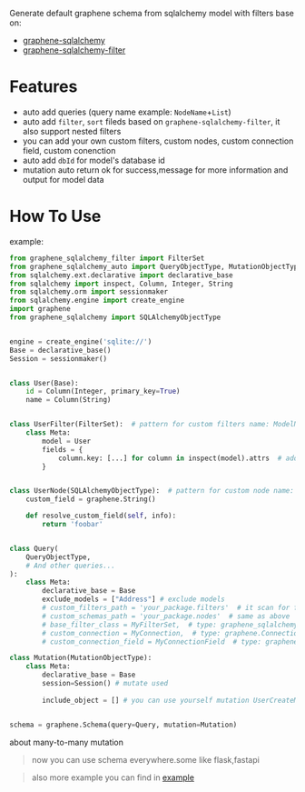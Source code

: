 Generate default graphene schema from sqlalchemy model with filters base on:
* [graphene-sqlalchemy](https://github.com/graphql-python/graphene-sqlalchemy.git)
* [graphene-sqlalchemy-filter](https://github.com/art1415926535/graphene-sqlalchemy-filter)

# Features

- auto add queries (query name example: `NodeName`+`List`)
- auto add `filter`, `sort` fileds based on `graphene-sqlalchemy-filter`, it also support nested filters
- you can add your own custom filters, custom nodes, custom connection field, custom conenction
- auto add `dbId` for model's database id
- mutation auto return ok for success,message for more information and output for model data


# How To Use
example:
```python
from graphene_sqlalchemy_filter import FilterSet
from graphene_sqlalchemy_auto import QueryObjectType, MutationObjectType
from sqlalchemy.ext.declarative import declarative_base
from sqlalchemy import inspect, Column, Integer, String
from sqlalchemy.orm import sessionmaker
from sqlalchemy.engine import create_engine
import graphene
from graphene_sqlalchemy import SQLAlchemyObjectType


engine = create_engine('sqlite://')
Base = declarative_base() 
Session = sessionmaker()


class User(Base):
    id = Column(Integer, primary_key=True)
    name = Column(String)


class UserFilter(FilterSet):  # pattern for custom filters name: ModelName + Filter
    class Meta:
        model = User
        fields = {
            column.key: [...] for column in inspect(model).attrs  # add all filters for all fields
        }


class UserNode(SQLAlchemyObjectType):  # pattern for custom node name: ModelName + Node
    custom_field = graphene.String()

    def resolve_custom_field(self, info):
        return 'foobar'


class Query(
    QueryObjectType,
    # And other queries...
):
    class Meta:
        declarative_base = Base
        exclude_models = ["Address"] # exclude models
        # custom_filters_path = 'your_package.filters'  # it scan for filters and compare filter name and model name 
        # custom_schemas_path = 'your_package.nodes'  # same as above
        # base_filter_class = MyFilterSet,  # type: graphene_sqlalchemy_filter.FilterSet
        # custom_connection = MyConnection,  # type: graphene.Connection
        # custom_connection_field = MyConnectionField  # type: graphene_sqlalchemy.SQLAlchemyConnectionField

class Mutation(MutationObjectType):
    class Meta:
        declarative_base = Base
        session=Session() # mutate used
        
        include_object = [] # you can use yourself mutation UserCreateMutation, UserUpdateMutation


schema = graphene.Schema(query=Query, mutation=Mutation)
```

about many-to-many mutation

>now you can use schema everywhere.some like flask,fastapi

>also more example you can find in [example](https://github.com/goodking-bq/graphene-sqlalchemy-auto/tree/master/example)
